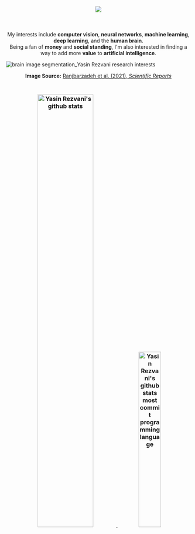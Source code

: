<a href="https://github.com/yasinrezvani">
  <img src="https://github.com/user-attachments/assets/4d72bd9d-cfe1-4fb1-9ac4-b8f965a1aaf2" width="100%" height="5px"/>
</a>

<h3 align="center">
 
<a href="https://github.com/yasinrezvani">
  <img src="https://readme-typing-svg.herokuapp.com/?lines=%F0%9F%99%8F%F0%9F%94%8D%F0%9F%8C%9F%20I%20appreciate%20your%20support%20and%20checking%20out%20my%20repositories!%20%F0%9F%8C%9F%F0%9F%94%8D%F0%9F%99%8F;%F0%9F%8F%86%F0%9F%8E%AF%F0%9F%92%AA%20Keep%20working%20hard,%20stay%20motivated,%20and%20hit%20your%20targets!%20%F0%9F%92%AA%F0%9F%8E%AF%F0%9F%8F%86;&font=Roboto&center=true&width=1000&height=55&color=58a6ff&vCenter=true&size=29">
</a>

  
</h3>

<a href="https://github.com/yasinrezvani">
  <img src="https://github.com/user-attachments/assets/4d72bd9d-cfe1-4fb1-9ac4-b8f965a1aaf2" width="100%" height="5px"/>
</a>

<br>
<br>
<div align="center">
  
  My interests include **computer vision**, **neural networks**, **machine learning**, **deep learning**, and the **human brain**.<br>
  Being a fan of **money** and **social standing**, I'm also interested in finding a way to add more **value** to **artificial intelligence**.

</div>

![brain image segmentation_Yasin Rezvani research interests](https://github.com/YasinRezvani/YasinRezvani/assets/77124662/8d786ef5-89f6-46dc-9f87-269a4e44a160)


<div align="center">
  
  <p>
    <strong>Image Source:</strong> 
    <a href="https://doi.org/10.1038/s41598-021-90428-8">
      Ranjbarzadeh et al. (2021), <em>Scientific Reports</em>
    </a>
   
  </p>
</div>


<a href="https://github.com/yasinrezvani">
  <img src="https://github.com/user-attachments/assets/4d72bd9d-cfe1-4fb1-9ac4-b8f965a1aaf2" width="100%" height="5px"/>
</a>


<h3 align="center">

<a href="https://github.com/yasinrezvani">

   <img  src="https://github-readme-stats.vercel.app/api?username=yasinrezvani&show_icons=true&line_height=30&rank_icon=github&hide_border=true&show=prs_merged,prs_merged_percentage&theme=algolia" width="55%" alt="Yasin Rezvani's github stats"/>
</a>

<a href="https://github.com/yasinrezvani"> 

<img src="http://github-profile-summary-cards.vercel.app/api/cards/most-commit-language?username=yasinrezvani&show_icons=true&line_height=30&theme=algolia" width="35%"  alt="Yasin Rezvani's github stats most commit programming language"/>

</a>
<a href="https://github.com/yasinrezvani">
  <img src="https://github.com/user-attachments/assets/4d72bd9d-cfe1-4fb1-9ac4-b8f965a1aaf2" width="100%" height="5px"/>
</a>

<h3/>





